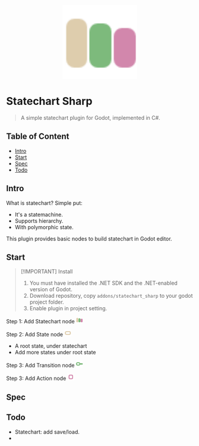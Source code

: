 <p align="center">
  <img src="./addons/statechart_sharp/icon/Statechart.svg" height="200px" />
</p>

# Statechart Sharp

 > A simple statechart plugin for Godot, implemented in C#.

## Table of Content

- [Intro](#intro)
- [Start](#start)
- [Spec](#spec)
- [Todo](#todo)

## Intro

What is statechart? Simple put:

- It's a statemachine.
- Supports hierarchy.
- With polymorphic state.

This plugin provides basic nodes to build statechart in Godot editor.

## Start

> [!IMPORTANT] Install
>
> 1. You must have installed the .NET SDK and the .NET-enabled version of Godot.
> 2. Download repository, copy `addons/statechart_sharp` to your godot project folder.
> 3. Enable plugin in project setting.

Step 1: Add Statechart node <img src="./addons/statechart_sharp/icon/Statechart.svg" style="width:18px;" align="bottom"/>

Step 2: Add State node <img src="./addons/statechart_sharp/icon/State.svg" style="width:18px;" align="bottom"/>

- A root state, under statechart
- Add more states under root state

Step 3: Add Transition node  <img src="./addons/statechart_sharp/icon/Transition.svg" style="width:18px;" align="bottom"/>

Step 3: Add Action node  <img src="./addons/statechart_sharp/icon/Action.svg" style="width:18px;" align="bottom"/>

## Spec

## Todo

- Statechart: add save/load.
- 
